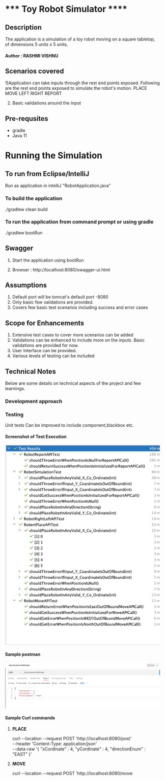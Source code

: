 #      *** Toy Robot Simulator ****

##  Description
The application is a simulation of a toy robot moving on a square tabletop, of dimensions 5 units x 5 units.

#### Author : RASHMI VISHNU

## Scenarios covered
1)Application can take inputs through the rest end points exposed.
Following are the rest end points exposed to simulate the robot's motion.
 PLACE  
 MOVE
 LEFT
 RIGHT
 REPORT

2) Basic validations around the input

## Pre-requsites
* gradle
* Java 11

# Running the Simulation

## To run from Eclipse/IntelliJ
Run as application in intelliJ "RobotApplication.java"

### To build the application

./gradlew clean build

### To run the application from command prompt or using gradle

./gradlew bootRun


## Swagger 
1. Start the application using bootRun

2. Browser : http://localhost:8080/swagger-ui.html


## Assumptions 
1. Default port will be tomcat's default port -8080
2. Only basic few validations are provided.
3. Covers few basic test scenarios including success and error cases
 
## Scope for Enhancements
1. Extensive test cases to cover more scenarios can be added
2. Validations can be enhanced to include more on the inputs. Basic validations are provided for now.
3. User Interface can be provided.
4. Various levels of testing can be included

## Technical Notes
Below are some details on technical aspects of the project and few learnings.
### Development approach

### Testing
Unit tests
Can be improved to include component,blackbox etc.

#### Screenshot of Test Execution

![Screenshot of Test Execution](testcases_view.png)

#### Sample postman

![Screenshot of Postman Execution](sample_postman.png)


#### Sample Curl commands
1. **PLACE**

    curl --location --request POST 'http://localhost:8080/post' \
   --header 'Content-Type: application/json' \
   --data-raw '{
   "xCordinate" : 4,
   "yCordinate" : 4,
   "directionEnum" : "EAST"
   }'




2. **MOVE**

     curl --location --request POST 'http://localhost:8080/move